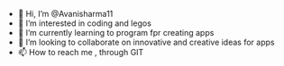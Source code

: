 - 👋 Hi, I’m @Avanisharma11
- 👀 I’m interested in coding and legos
- 🌱 I’m currently learning to program fpr creating apps
- 💞️ I’m looking to collaborate on innovative and creative ideas for apps
- 📫 How to reach me , through GIT

<!---
Avanisharma11/Avanisharma11 is a ✨ special ✨ repository because its `README.md` (this file) appears on your GitHub profile.
You can click the Preview link to take a look at your changes.
--->
